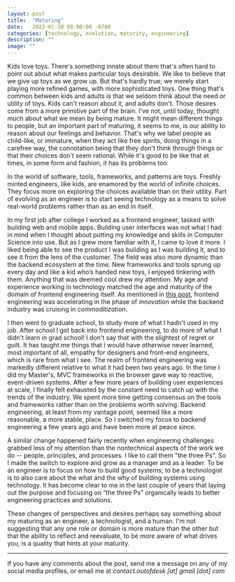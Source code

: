 ```yaml
---
layout: post
title:  "Maturing"
date:   2022-01-30 00:00:00 -0700
categories: [technology, evolution, maturity, engineering]
description: ""
image: ""
---
```


Kids love toys. There's something innate about them that's often hard to point out about what makes particular toys desirable. We like to believe that we give up toys as we grow up. But that's hardly true; we merely start playing more refined games, with more sophisticated toys. One thing that's common between kids and adults is that we seldom think about the need or utility of toys. Kids can't reason about it, and adults don't. Those desires come from a more primitive part of the brain. I've not, until today, thought much about what we mean by being mature. It might mean different things to people, but an important part of maturing, it seems to me, is our ability to reason about our feelings and behavior. That's why we label people as child-like, or immature, when they act like free spirits, doing things in a carefree way, the connotation being that they don't think through things or that their choices don't seem rational. While it's good to be like that at times, in some form and fashion, it has its problems too.

In the world of software, tools, frameworks, and patterns are toys. Freshly minted engineers, like kids, are enamored by the world of infinite choices. They focus more on exploring the choices available than on their utility. Part of evolving as an engineer is to start seeing technology as a means to solve real-world problems rather than as an end in itself.

In my first job after college I worked as a frontend engineer, tasked with building web and mobile apps. Building user interfaces was not what I had in mind when I thought about putting my knowledge and skills in Computer Science into use. But as I grew more familiar with it, I came to love it more. I liked being able to see the product I was building as I was building it, and to see it from the lens of the customer. The field was also more dynamic than the backend ecosystem at the time. New frameworks and tools sprung up every day and like a kid who’s handed new toys, I enjoyed tinkering with them. Anything that was deemed cool drew my attention. My age and experience working in technology matched the age and maturity of the domain of frontend engineering itself. As mentioned in [this post](https://blog.gardeviance.org/2013/01/ecosystems.html), frontend engineering was accelerating in the phase of *innovation* while the backend industry was cruising in *commoditization*.

I then went to graduate school, to study more of what I hadn't used in my job. After school I got back into frontend engineering, to do more of what I didn't learn in grad school! I don't say that with the slightest of regret or guilt. It has taught me things that I would have otherwise never learned, most important of all, empathy for designers and front-end engineers, which is rare from what I see. The realm of frontend engineering was markedly different relative to what it had been two years ago. In the time I did my Master's, MVC frameworks in the browser gave way to reactive, event-driven systems. After a few more years of building user experiences at scale, I finally felt exhausted by the constant need to catch up with the trends of the industry. We spent more time getting consensus on the tools and frameworks rather than on the problems worth solving. Backend engineering, at least from my vantage point, seemed like a more reasonable, a more stable, place. So I switched my focus to backend engineering a few years ago and have been more at peace since.

A similar change happened fairly recently when engineering challenges grabbed less of my attention than the nontechnical aspects of the work we do -- people, principles, and processes. I like to call them "the three Ps". So I made the switch to explore and grow as a manager and as a leader. To be an engineer is to focus on how to build good systems; to be a technologist is to also care about the what and the why of building systems using technology. It has become clear to me in the last couple of years that laying out the purpose and focusing on “the three Ps” organically leads to better engineering practices and solutions.

These changes of perspectives and desires perhaps say something about my maturing as an engineer, a technologist, and a human. I'm not suggesting that any one role or domain is more mature than the other but that the ability to reflect and reevaluate, to be more aware of what drives you, is a quality that hints at your maturity.

*****

If you have any comments about the post, send me a message on any of my social media profiles, or email me at *contact.outofdesk [at] gmail [dot] com*
